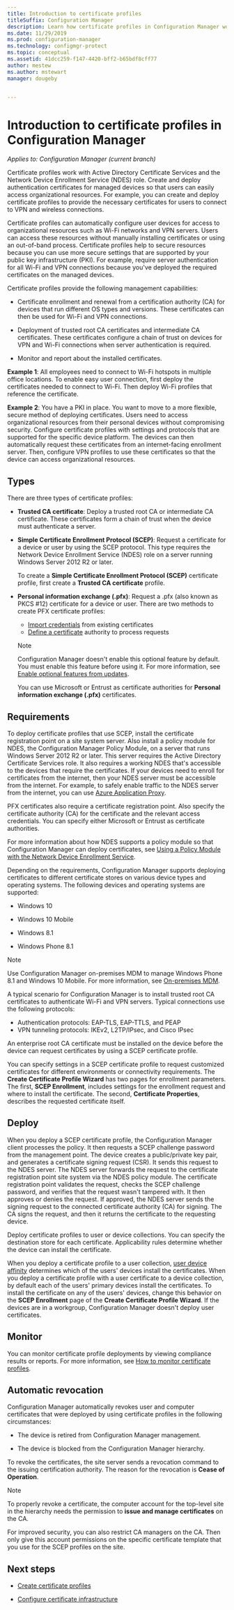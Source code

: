 ```yaml
---
title: Introduction to certificate profiles
titleSuffix: Configuration Manager
description: Learn how certificate profiles in Configuration Manager work with Active Directory Certificate Services.
ms.date: 11/29/2019
ms.prod: configuration-manager
ms.technology: configmgr-protect
ms.topic: conceptual
ms.assetid: 41dcc259-f147-4420-bff2-b65bdf8cff77
author: mestew
ms.author: mstewart
manager: dougeby


---
```


# Introduction to certificate profiles in Configuration Manager

*Applies to: Configuration Manager (current branch)*

Certificate profiles work with Active Directory Certificate Services and the Network Device Enrollment Service (NDES) role. Create and deploy authentication certificates for managed devices so that users can easily access organizational resources. For example, you can create and deploy certificate profiles to provide the necessary certificates for users to connect to VPN and wireless connections.

Certificate profiles can automatically configure user devices for access to organizational resources such as Wi-Fi networks and VPN servers. Users can access these resources without manually installing certificates or using an out-of-band process. Certificate profiles help to secure resources because you can use more secure settings that are supported by your public key infrastructure (PKI). For example, require server authentication for all Wi-Fi and VPN connections because you've deployed the required certificates on the managed devices.

Certificate profiles provide the following management capabilities:  

- Certificate enrollment and renewal from a certification authority (CA) for devices that run different OS types and versions. These certificates can then be used for Wi-Fi and VPN connections.  

- Deployment of trusted root CA certificates and intermediate CA certificates. These certificates configure a chain of trust on devices for VPN and Wi-Fi connections when server authentication is required.  

- Monitor and report about the installed certificates.  

**Example 1**: All employees need to connect to Wi-Fi hotspots in multiple office locations. To enable easy user connection, first deploy the certificates needed to connect to Wi-Fi. Then deploy Wi-Fi profiles that reference the certificate.  

**Example 2**: You have a PKI in place. You want to move to a more flexible, secure method of deploying certificates. Users need to access organizational resources from their personal devices without compromising security. Configure certificate profiles with settings and protocols that are supported for the specific device platform. The devices can then automatically request these certificates from an internet-facing enrollment server. Then, configure VPN profiles to use these certificates so that the device can access organizational resources.  

## Types

There are three types of certificate profiles:  

- **Trusted CA certificate**: Deploy a trusted root CA or intermediate CA certificate. These certificates form a chain of trust when the device must authenticate a server.  

- **Simple Certificate Enrollment Protocol (SCEP)**: Request a certificate for a device or user by using the SCEP protocol. This type requires the Network Device Enrollment Service (NDES) role on a server running Windows Server 2012 R2 or later.

    To create a **Simple Certificate Enrollment Protocol (SCEP)** certificate profile, first create a **Trusted CA certificate** profile.

- **Personal information exchange (.pfx)**: Request a .pfx (also known as PKCS #12) certificate for a device or user.<!--1321368--> There are two methods to create PFX certificate profiles:

  - [Import credentials](../../mdm/deploy-use/import-pfx-certificate-profiles.md) from existing certificates
  - [Define a certificate](../../mdm/deploy-use/create-pfx-certificate-profiles.md) authority to process requests

  > [!Note]  
  > Configuration Manager doesn't enable this optional feature by default. You must enable this feature before using it. For more information, see [Enable optional features from updates](../../core/servers/manage/install-in-console-updates.md#bkmk_options).<!--505213-->  

  You can use Microsoft or Entrust as certificate authorities for **Personal information exchange (.pfx)** certificates.

## Requirements

To deploy certificate profiles that use SCEP, install the certificate registration point on a site system server. Also install a policy module for NDES, the Configuration Manager Policy Module, on a server that runs Windows Server 2012 R2 or later. This server requires the Active Directory Certificate Services role. It also requires a working NDES that's accessible to the devices that require the certificates. If your devices need to enroll for certificates from the internet, then your NDES server must be accessible from the internet. For example, to safely enable traffic to the NDES server from the internet, you can use [Azure Application Proxy](https://docs.microsoft.com/azure/active-directory/manage-apps/application-proxy).

PFX certificates also require a certificate registration point. Also specify the certificate authority (CA) for the certificate and the relevant access credentials. You can specify either Microsoft or Entrust as certificate authorities.  

For more information about how NDES supports a policy module so that Configuration Manager can deploy certificates, see [Using a Policy Module with the Network Device Enrollment Service](https://docs.microsoft.com/previous-versions/windows/it-pro/windows-server-2012-R2-and-2012/dn473016\(v=ws.11\)).

Depending on the requirements, Configuration Manager supports deploying certificates to different certificate stores on various device types and operating systems. The following devices and operating systems are supported:  

- Windows 10

- Windows 10 Mobile

- Windows 8.1  

- Windows Phone 8.1  

> [!NOTE]  
> Use Configuration Manager on-premises MDM to manage Windows Phone 8.1 and Windows 10 Mobile. For more information, see [On-premises MDM](../../mdm/understand/manage-mobile-devices-with-on-premises-infrastructure.md).

A typical scenario for Configuration Manager is to install trusted root CA certificates to authenticate Wi-Fi and VPN servers. Typical connections use the following protocols:

- Authentication protocols: EAP-TLS, EAP-TTLS, and PEAP
- VPN tunneling protocols: IKEv2, L2TP/IPsec, and Cisco IPsec

An enterprise root CA certificate must be installed on the device before the device can request certificates by using a SCEP certificate profile.  

You can specify settings in a SCEP certificate profile to request customized certificates for different environments or connectivity requirements. The **Create Certificate Profile Wizard** has two pages for enrollment parameters. The first, **SCEP Enrollment**, includes settings for the enrollment request and where to install the certificate. The second, **Certificate Properties**, describes the requested certificate itself.  

## Deploy

When you deploy a SCEP certificate profile, the Configuration Manager client processes the policy. It then requests a SCEP challenge password from the management point. The device creates a public/private key pair, and generates a certificate signing request (CSR). It sends this request to the NDES server. The NDES server forwards the request to the certificate registration point site system via the NDES policy module. The certificate registration point validates the request, checks the SCEP challenge password, and verifies that the request wasn't tampered with. It then approves or denies the request. If approved, the NDES server sends the signing request to the connected certificate authority (CA) for signing. The CA signs the request, and then it returns the certificate to the requesting device.

Deploy certificate profiles to user or device collections. You can specify the destination store for each certificate. Applicability rules determine whether the device can install the certificate.

When you deploy a certificate profile to a user collection, [user device affinity](../../apps/deploy-use/link-users-and-devices-with-user-device-affinity.md) determines which of the users' devices install the certificates. When you deploy a certificate profile with a user certificate to a device collection, by default each of the users' primary devices install the certificates. To install the certificate on any of the users' devices, change this behavior on the **SCEP Enrollment** page of the **Create Certificate Profile Wizard**. If the devices are in a workgroup, Configuration Manager doesn't deploy user certificates.  

## Monitor

You can monitor certificate profile deployments by viewing compliance results or reports. For more information, see [How to monitor certificate profiles](monitor-certificate-profiles.md).

## Automatic revocation

Configuration Manager automatically revokes user and computer certificates that were deployed by using certificate profiles in the following circumstances:  

- The device is retired from Configuration Manager management.  

- The device is blocked from the Configuration Manager hierarchy.  

To revoke the certificates, the site server sends a revocation command to the issuing certification authority. The reason for the revocation is **Cease of Operation**.

> [!NOTE]
> To properly revoke a certificate, the computer account for the top-level site in the hierarchy needs the permission to **issue and manage certificates** on the CA.
>
> For improved security, you can also restrict CA managers on the CA. Then only give this account permissions on the specific certificate template that you use for the SCEP profiles on the site.

## Next steps

- [Create certificate profiles](create-certificate-profiles.md)

- [Configure certificate infrastructure](certificate-infrastructure.md)
